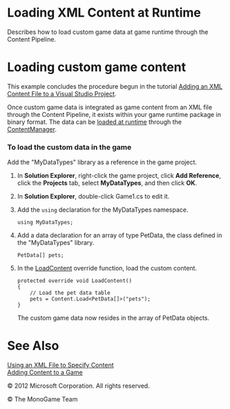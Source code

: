 

# Loading XML Content at Runtime

Describes how to load custom game data at game runtime through the Content Pipeline.

# Loading custom game content

This example concludes the procedure begun in the tutorial [Adding an XML Content File to a Visual Studio Project](CP_XML_HowTo_Add.md).

Once custom game data is integrated as game content from an XML file through the Content Pipeline, it exists within your game runtime package in binary format. The data can be [loaded at runtime](AppModel_HowTo_LoadResources.md) through the [ContentManager](T_Microsoft_Xna_Framework_Content_ContentManager.md).

### To load the custom data in the game

Add the "MyDataTypes" library as a reference in the game project.

1.  In **Solution Explorer**, right-click the game project, click **Add Reference**, click the **Projects** tab, select **MyDataTypes**, and then click **OK**.
    
2.  In **Solution Explorer**, double-click Game1.cs to edit it.
    
3.  Add the `using` declaration for the MyDataTypes namespace.
    
    ```
    using MyDataTypes;
    ```
    
4.  Add a data declaration for an array of type PetData, the class defined in the "MyDataTypes" library.
    
    ```
    PetData[] pets;
    ```
    
5.  In the [LoadContent](M_MXF_Game_LoadContent.md) override function, load the custom content.
    
    ```
    protected override void LoadContent()
    {
        // Load the pet data table
        pets = Content.Load<PetData[]>("pets");
    }
    ```
    
    The custom game data now resides in the array of PetData objects.
    

# See Also

[Using an XML File to Specify Content](CP_XML_Overview.md)  
[Adding Content to a Game](CP_TopLevel.md)  

© 2012 Microsoft Corporation. All rights reserved.  

© The MonoGame Team